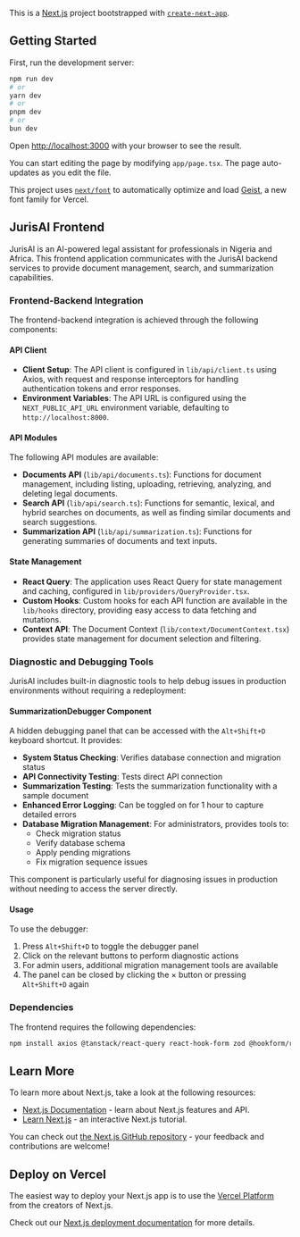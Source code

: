 This is a [Next.js](https://nextjs.org) project bootstrapped with [`create-next-app`](https://nextjs.org/docs/app/api-reference/cli/create-next-app).

## Getting Started

First, run the development server:

```bash
npm run dev
# or
yarn dev
# or
pnpm dev
# or
bun dev
```

Open [http://localhost:3000](http://localhost:3000) with your browser to see the result.

You can start editing the page by modifying `app/page.tsx`. The page auto-updates as you edit the file.

This project uses [`next/font`](https://nextjs.org/docs/app/building-your-application/optimizing/fonts) to automatically optimize and load [Geist](https://vercel.com/font), a new font family for Vercel.

## JurisAI Frontend

JurisAI is an AI-powered legal assistant for professionals in Nigeria and Africa. This frontend application communicates with the JurisAI backend services to provide document management, search, and summarization capabilities.

### Frontend-Backend Integration

The frontend-backend integration is achieved through the following components:

#### API Client

- **Client Setup**: The API client is configured in `lib/api/client.ts` using Axios, with request and response interceptors for handling authentication tokens and error responses.
- **Environment Variables**: The API URL is configured using the `NEXT_PUBLIC_API_URL` environment variable, defaulting to `http://localhost:8000`.

#### API Modules

The following API modules are available:

- **Documents API** (`lib/api/documents.ts`): Functions for document management, including listing, uploading, retrieving, analyzing, and deleting legal documents.
- **Search API** (`lib/api/search.ts`): Functions for semantic, lexical, and hybrid searches on documents, as well as finding similar documents and search suggestions.
- **Summarization API** (`lib/api/summarization.ts`): Functions for generating summaries of documents and text inputs.

#### State Management

- **React Query**: The application uses React Query for state management and caching, configured in `lib/providers/QueryProvider.tsx`.
- **Custom Hooks**: Custom hooks for each API function are available in the `lib/hooks` directory, providing easy access to data fetching and mutations.
- **Context API**: The Document Context (`lib/context/DocumentContext.tsx`) provides state management for document selection and filtering.

### Diagnostic and Debugging Tools

JurisAI includes built-in diagnostic tools to help debug issues in production environments without requiring a redeployment:

#### SummarizationDebugger Component

A hidden debugging panel that can be accessed with the `Alt+Shift+D` keyboard shortcut. It provides:

- **System Status Checking**: Verifies database connection and migration status
- **API Connectivity Testing**: Tests direct API connection 
- **Summarization Testing**: Tests the summarization functionality with a sample document
- **Enhanced Error Logging**: Can be toggled on for 1 hour to capture detailed errors
- **Database Migration Management**: For administrators, provides tools to:
  - Check migration status
  - Verify database schema
  - Apply pending migrations
  - Fix migration sequence issues

This component is particularly useful for diagnosing issues in production without needing to access the server directly.

#### Usage

To use the debugger:

1. Press `Alt+Shift+D` to toggle the debugger panel
2. Click on the relevant buttons to perform diagnostic actions
3. For admin users, additional migration management tools are available
4. The panel can be closed by clicking the × button or pressing `Alt+Shift+D` again

### Dependencies

The frontend requires the following dependencies:

```bash
npm install axios @tanstack/react-query react-hook-form zod @hookform/resolvers --legacy-peer-deps
```

## Learn More

To learn more about Next.js, take a look at the following resources:

- [Next.js Documentation](https://nextjs.org/docs) - learn about Next.js features and API.
- [Learn Next.js](https://nextjs.org/learn) - an interactive Next.js tutorial.

You can check out [the Next.js GitHub repository](https://github.com/vercel/next.js) - your feedback and contributions are welcome!

## Deploy on Vercel

The easiest way to deploy your Next.js app is to use the [Vercel Platform](https://vercel.com/new?utm_medium=default-template&filter=next.js&utm_source=create-next-app&utm_campaign=create-next-app-readme) from the creators of Next.js.

Check out our [Next.js deployment documentation](https://nextjs.org/docs/app/building-your-application/deploying) for more details.
